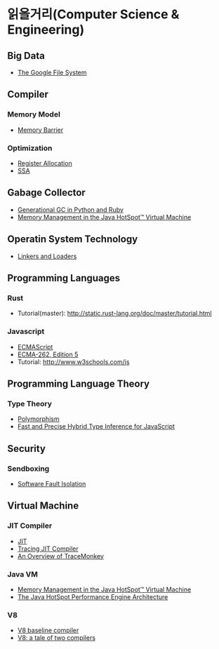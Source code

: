 # 읽을거리(Computer Science & Engineering)

## Big Data
* [The Google File System]


## Compiler

### Memory Model
* [Memory Barrier]

### Optimization
* [Register Allocation]
* [SSA]


## Gabage Collector
* [Generational GC in Python and Ruby]
* [Memory Management in the Java HotSpot™ Virtual Machine]


## Operatin System Technology

* [Linkers and Loaders]


## Programming Languages

### Rust
* Tutorial(master): http://static.rust-lang.org/doc/master/tutorial.html

### Javascript
* [ECMAScript]
 * [ECMA-262, Edition 5]
* Tutorial: http://www.w3schools.com/js


## Programming Language Theory

### Type Theory
* [Polymorphism]
* [Fast and Precise Hybrid Type Inference for JavaScript]

## Security

### Sendboxing
* [Software Fault Isolation]


## Virtual Machine

### JIT Compiler
* [JIT]
* [Tracing JIT Compiler]
 * [An Overview of TraceMonkey]

### Java VM
* [Memory Management in the Java HotSpot™ Virtual Machine]
* [The Java HotSpot Performance Engine Architecture]

### V8
* [V8 baseline compiler]
* [V8: a tale of two compilers]



[An Overview of TraceMonkey]: https://hacks.mozilla.org/2009/07/tracemonkey-overview/

[ECMAScript]: http://www.ecmascript.org
[ECMA-262, Edition 5]: http://www.ecma-international.org/publications/files/ECMA-ST/Ecma-262.pdf

[Fast and Precise Hybrid Type Inference for JavaScript]: http://rfrn.org/~shu/drafts/ti.pdf

[Generational GC in Python and Ruby]: http://patshaughnessy.net/2013/10/30/generational-gc-in-python-and-ruby

[Linkers and Loaders]: http://darcs.olsner.se/Linker/linker-book/

[Memory Barrier]: http://en.wikipedia.org/wiki/Memory_barrier
[Memory Management in the Java HotSpot™ Virtual Machine]: http://www.oracle.com/technetwork/java/javase/memorymanagement-whitepaper-150215.pdf

[JIT]: http://en.wikipedia.org/wiki/Just-in-time_compilation

[Polymorphism]: http://en.wikipedia.org/wiki/Polymorphism_(computer_science)

[Register Allocation]: http://en.wikipedia.org/wiki/Register_allocation

[Software Fault Isolation]: http://research.google.com/pubs/pub35649.html
[SSA]: http://en.wikipedia.org/wiki/Static_single_assignment_form

[The Google File System]: http://static.googleusercontent.com/media/research.google.com/ko//archive/gfs-sosp2003.pdf
[The Java HotSpot Performance Engine Architecture]: http://www.oracle.com/technetwork/java/whitepaper-135217.html
[Tracing JIT Compiler]: http://en.wikipedia.org/wiki/Tracing_just-in-time_compilation

[V8: a tale of two compilers]: http://wingolog.org/archives/2011/07/05/v8-a-tale-of-two-compilers
[V8 baseline compiler]: http://wingolog.org/archives/2013/04/18/inside-full-codegen-v8s-baseline-compiler
